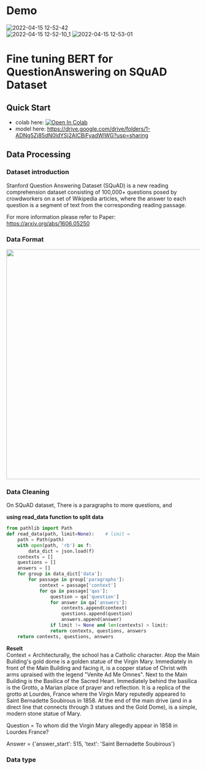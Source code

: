 # Demo  
![2022-04-15 12-52-42](https://user-images.githubusercontent.com/88367016/163521252-3ee267e6-36f6-43af-9ba1-2fcd7fa916f1.gif)  
![2022-04-15 12-52-10_1](https://user-images.githubusercontent.com/88367016/163522206-1c08ab0c-bf0b-45f0-b5e2-20f2276d70f0.gif)
![2022-04-15 12-53-01](https://user-images.githubusercontent.com/88367016/163522017-567d8f97-59c6-4fa0-8c7d-2b242abfaa4a.gif)



# Fine tuning BERT for QuestionAnswering on SQuAD Dataset

## Quick Start
+ colab here:  [![Open In Colab](https://colab.research.google.com/assets/colab-badge.svg)](https://colab.research.google.com/github/huang624/NaturalLanguageUnderstanding-Fine_tuning_BERT_for_QuestionAnswering_on_SQuAD_Dataset/blob/main/BERT_for_QuestionAnswering_SQuAD.ipynb)
+ model here: <https://drive.google.com/drive/folders/1-ADNg5Zj85dN0ldYSj2AICBiFyadWlWG?usp=sharing>

## Data Processing
### Dataset introduction
Stanford Question Answering Dataset (SQuAD) is a new reading comprehension dataset consisting of 100,000+ questions posed by crowdworkers on a set of Wikipedia articles, where the answer to each question is a segment of text from the corresponding reading passage.  

For more information please refer to Paper: <https://arxiv.org/abs/1606.05250>

### Data Format 

<img src="https://user-images.githubusercontent.com/88367016/163392260-95a744a5-919f-4d17-8904-5d3551362bd5.png" width="600px"/>  



### Data Cleaning  
On SQuAD dataset, There is a paragraphs to more questions, and 

__using read_data function to split data__

```Python
from pathlib import Path  
def read_data(path, limit=None):    # limit = 
    path = Path(path)
    with open(path, 'rb') as f:
        data_dict = json.load(f)
    contexts = []
    questions = []
    answers = []
    for group in data_dict['data']:
        for passage in group['paragraphs']:
            context = passage['context']
            for qa in passage['qas']:
                question = qa['question']
                for answer in qa['answers']:
                    contexts.append(context)
                    questions.append(question)
                    answers.append(answer)
                if limit != None and len(contexts) > limit:
                return contexts, questions, answers                
    return contexts, questions, answers
```

__Reselt__  
Context = Architecturally, the school has a Catholic character. Atop the Main Building's gold dome is a golden statue of the Virgin Mary. Immediately in front of the Main Building and facing it, is a copper statue of Christ with arms upraised with the legend "Venite Ad Me Omnes". Next to the Main Building is the Basilica of the Sacred Heart. Immediately behind the basilica is the Grotto, a Marian place of prayer and reflection. It is a replica of the grotto at Lourdes, France where the Virgin Mary reputedly appeared to Saint Bernadette Soubirous in 1858. At the end of the main drive (and in a direct line that connects through 3 statues and the Gold Dome), is a simple, modern stone statue of Mary.  

Question = To whom did the Virgin Mary allegedly appear in 1858 in Lourdes France?  

Answer = {'answer_start': 515, 'text': 'Saint Bernadette Soubirous'}  



### Data type
